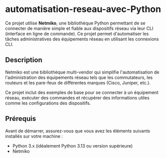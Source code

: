 # automatisation-reseau-avec-Python

Ce projet utilise **Netmiko**, une bibliothèque Python permettant de se connecter de manière simple et fiable aux dispositifs réseau via leur CLI (interface en ligne de commande). Ce projet permet d'automatiser les tâches administratives des équipements réseau en utilisant les connexions CLI.

## Description

Netmiko est une bibliothèque multi-vendor qui simplifie l'automatisation de l'administration des équipements réseau tels que les commutateurs, les routeurs et les pare-feux de différentes marques (Cisco, Juniper, etc.).

Ce projet inclut des exemples de base pour se connecter à un équipement réseau, exécuter des commandes et récupérer des informations utiles comme les configurations des dispositifs.

## Prérequis

Avant de démarrer, assurez-vous que vous avez les éléments suivants installés sur votre machine :

- Python 3.x (idéalement Python 3.13 ou version supérieure)
- Netmiko

